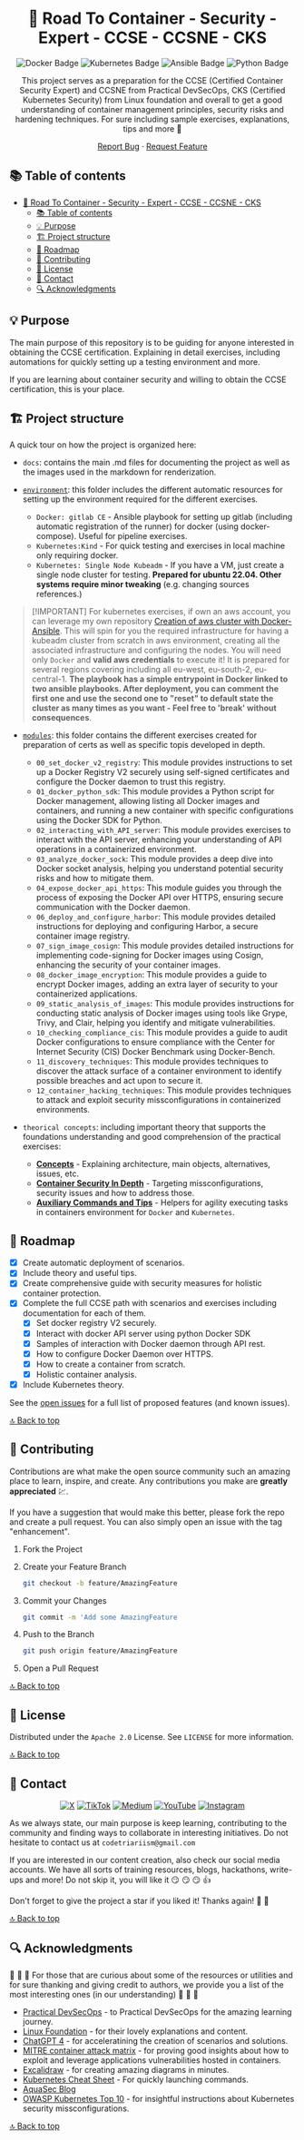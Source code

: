 <div align="center">
<!--
  REMEMBER THAT AT THE END OF THE MARKDOWN PAGES, THERE IS A SECTION WITH ALL THE LINKS TO BE MODIFIED OR ADDED NEW.
  This increases readability.
 -->

<!-- PROJECT LOGO -->

# 📝 Road To Container - Security - Expert - CCSE - CCSNE - CKS

<!-- TECNOLOGIES -->

![Docker Badge](https://img.shields.io/badge/Docker-2496ED?logo=docker&logoColor=fff&style=flat)
![Kubernetes Badge](https://img.shields.io/badge/Kubernetes-326CE5?logo=kubernetes&logoColor=fff&style=flat)
![Ansible Badge](https://img.shields.io/badge/Ansible-E00?logo=ansible&logoColor=fff&style=flat)
![Python Badge](https://img.shields.io/badge/Python-3776AB?logo=python&logoColor=fff&style=flat)

This project serves as a preparation for the CCSE (Certified Container Security Expert) and CCSNE from Practical DevSecOps, CKS (Certified Kubernetes Security) from Linux foundation
and overall to get a good understanding of container management principles, security risks and hardening techniques. For sure including sample exercises, explanations, tips and more 💪

[Report Bug](https://github.com/Code-Triarii/road-to-container-expert-trainings-security/issues) · [Request Feature](https://github.com/Code-Triarii/road-to-container-expert-trainings-security/issues)

</div>

<!-- TABLE OF CONTENTS -->

## 📚 Table of contents

- [📝 Road To Container - Security - Expert - CCSE - CCSNE - CKS](#-road-to-container---security---expert---ccse---ccsne---cks)
  - [📚 Table of contents](#-table-of-contents)
  - [💡 Purpose](#-purpose)
  - [🏗️ Project structure](#️-project-structure)
  - [📍 Roadmap](#-roadmap)
  - [📎 Contributing](#-contributing)
  - [📃 License](#-license)
  - [👥 Contact](#-contact)
  - [🔍 Acknowledgments](#-acknowledgments)

<!-- PROJECT DETAILS -->

## 💡 Purpose

The main purpose of this repository is to be guiding for anyone interested in obtaining the CCSE certification. Explaining in detail exercises, including automations for quickly setting up a testing environment and more.

If you are learning about container security and willing to obtain the CCSE certification, this is your place.

## 🏗️ Project structure

A quick tour on how the project is organized here:

- `docs`: contains the main .md files for documenting the project as well as the images used in the markdown for renderization.

- [`environment`](./environment): this folder includes the different automatic resources for setting up the environment required for the different exercises.

  - `Docker: gitlab CE` - Ansible playbook for setting up gitlab (including automatic registration of the runner) for docker (using docker-compose). Useful for pipeline exercises.
  - `Kubernetes:Kind` - For quick testing and exercises in local machine only requiring docker.
  - `Kubernetes: Single Node Kubeadm` - If you have a VM, just create a single node cluster for testing. **Prepared for ubuntu 22.04. Other systems require minor tweaking** (e.g. changing sources references.)

> \[!IMPORTANT\]
> For kubernetes exercises, if own an aws account, you can leverage my own repository [Creation of aws cluster with Docker-Ansible](https://github.com/paf-triarii/aws-kubeadm-simple-cluster-training). This will spin for you the required infrastructure for having a kubeadm cluster from scratch in aws environment, creating all the associated infrastructure and configuring the nodes. You will need only `Docker` and **valid aws credentials** to execute it! It is prepared for several regions covering including all eu-west, eu-south-2, eu-central-1. **The playbook has a simple entrypoint in Docker linked to two ansible playbooks. After deployment, you can comment the first one and use the second one to "reset" to default state the cluster as many times as you want - Feel free to 'break' without consequences**.

- [`modules`](./modules/): this folder contains the different exercises created for preparation of certs as well as specific topis developed in depth.
  
  - `00_set_docker_v2_registry`: This module provides instructions to set up a Docker Registry V2 securely using self-signed certificates and configure the Docker daemon to trust this registry.
  - `01_docker_python_sdk`: This module provides a Python script for Docker management, allowing listing all Docker images and containers, and running a new container with specific configurations using the Docker SDK for Python.
  - `02_interacting_with_API_server`: This module provides exercises to interact with the API server, enhancing your understanding of API operations in a containerized environment.
  - `03_analyze_docker_sock`: This module provides a deep dive into Docker socket analysis, helping you understand potential security risks and how to mitigate them.
  - `04_expose_docker_api_https`: This module guides you through the process of exposing the Docker API over HTTPS, ensuring secure communication with the Docker daemon.
  - `06_deploy_and_configure_harbor`: This module provides detailed instructions for deploying and configuring Harbor, a secure container image registry.
  - `07_sign_image_cosign`: This module provides detailed instructions for implementing code-signing for Docker images using Cosign, enhancing the security of your container images.
  - `08_docker_image_encryption`: This module provides a guide to encrypt Docker images, adding an extra layer of security to your containerized applications.
  - `09_static_analysis_of_images`: This module provides instructions for conducting static analysis of Docker images using tools like Grype, Trivy, and Clair, helping you identify and mitigate vulnerabilities.
  - `10_checking_compliance_cis`: This module provides a guide to audit Docker configurations to ensure compliance with the Center for Internet Security (CIS) Docker Benchmark using Docker-Bench.
  - `11_discovery_techniques`: This module provides techniques to discover the attack surface of a container environment to identify possible breaches and act upon to secure it.
  - `12_container_hacking_techniques`: This module provides techniques to attack and exploit security missconfigurations in containerized environments.

- `theorical concepts`: including important theory that supports the foundations understanding and good comprehension of the practical exercises:

  - [**Concepts**](concepts.md) - Explaining architecture, main objects, alternatives, issues, etc.
  - [**Container Security In Depth**](container-security-in-depth.md) - Targeting missconfigurations, security issues and how to address those.
  - [**Auxiliary Commands and Tips**](Auxiliary-commands-and-tips.md) - Helpers for agility executing tasks in containers environment for `Docker` and `Kubernetes`.

## 📍 Roadmap

- [x] Create automatic deployment of scenarios.
- [x] Include theory and useful tips.
- [x] Create comprehensive guide with security measures for holistic container protection.
- [x] Complete the full CCSE path with scenarios and exercises including documentation for each of them.
  - [x] Set docker registry V2 securely.
  - [x] Interact with docker API server using python Docker SDK
  - [x] Samples of interaction with Docker daemon through API rest.
  - [x] How to configure Docker Daemon over HTTPS.
  - [x] How to create a container from scratch.
  - [x] Holistic container analysis.
- [x] Include Kubernetes theory.

See the [open issues](https://github.com/Code-Triarii/road-to-container-expert-trainings-security/issues) for a full list of proposed features (and known issues).

[🔝 Back to top](#-road-to-container---security---expert---ccse---ccsne---cks)

<!-- CONTRIBUTING -->

## 📎 Contributing

Contributions are what make the open source community such an amazing place to learn, inspire, and create. Any contributions you make are **greatly appreciated** :chart:.

If you have a suggestion that would make this better, please fork the repo and create a pull request. You can also simply open an issue with the tag "enhancement".

1. Fork the Project

2. Create your Feature Branch

   ```sh
   git checkout -b feature/AmazingFeature
   ```

3. Commit your Changes

   ```sh
   git commit -m 'Add some AmazingFeature
   ```

4. Push to the Branch

   ```sh
   git push origin feature/AmazingFeature
   ```

5. Open a Pull Request

[🔝 Back to top](#-road-to-container---security---expert---ccse---ccsne---cks)

<!-- LICENSE -->

## 📃 License

Distributed under the `Apache 2.0` License. See `LICENSE` for more information.

[🔝 Back to top](#-road-to-container---security---expert---ccse---ccsne---cks)

<!-- CONTACT -->

## 👥 Contact

<div align="center">

[![X](https://img.shields.io/badge/X-%23000000.svg?style=for-the-badge&logo=X&logoColor=white)](https://twitter.com/codetriariism)
[![TikTok](https://img.shields.io/badge/TikTok-%23000000.svg?style=for-the-badge&logo=TikTok&logoColor=white)](https://www.tiktok.com/@codetriariism)
[![Medium](https://img.shields.io/badge/Medium-12100E?style=for-the-badge&logo=medium&logoColor=white)](https://medium.com/@codetriariism)
[![YouTube](https://img.shields.io/badge/YouTube-%23FF0000.svg?style=for-the-badge&logo=YouTube&logoColor=white)](https://www.youtube.com/@CodeTriariiSM)
[![Instagram](https://img.shields.io/badge/Instagram-%23E4405F.svg?style=for-the-badge&logo=Instagram&logoColor=white)](https://www.instagram.com/codetriariismig/)

</div>

As we always state, our main purpose is keep learning, contributing to the community and finding ways to collaborate in interesting initiatives.
Do not hesitate to contact us at `codetriariism@gmail.com`

If you are interested in our content creation, also check our social media accounts. We have all sorts of training resources, blogs, hackathons, write-ups and more!
Do not skip it, you will like it :smirk: :smirk: :smirk: :+1:

Don't forget to give the project a star if you liked it! Thanks again! :star2: :yellow_heart:

[🔝 Back to top](#-road-to-container---security---expert---ccse---ccsne---cks)

<!-- ACKNOWLEDGMENTS -->

## 🔍 Acknowledgments

:100: :100: :100: For those that are curious about some of the resources or utilities and for sure thanking and giving credit to authors, we provide you a list of the most interesting ones (in our understanding) :100: :100: :100:

- [Practical DevSecOps](https://www.practical-devsecops.com/) - to Practical DevSecOps for the amazing learning journey.
- [Linux Foundation](https://trainingportal.linuxfoundation.org/courses/certified-kubernetes-security-specialist-cks) - for their lovely explanations and content.
- [ChatGPT 4](https://chat.openai.com/) - for acceleratining the creation of scenarios and solutions.
- [MITRE container attack matrix](https://attack.mitre.org/matrices/enterprise/containers/) - for proving good insights about how to exploit and leverage applications vulnerabilities hosted in containers.
- [Excalidraw](https://excalidraw.com/) - for creating amazing diagrams in minutes.
- [Kubernetes Cheat Sheet](https://kubernetes.io/docs/reference/kubectl/quick-reference/) - For quickly launching commands.
- [AquaSec Blog](https://www.aquasec.com/blog/mitre-attack-framework-for-containers/)
- [OWASP Kubernetes Top 10](https://owasp.org/www-project-kubernetes-top-ten/) - for insightful instructions about Kubernetes security missconfigurations.

[🔝 Back to top](#-road-to-container---security---expert---ccse---ccsne---cks)
